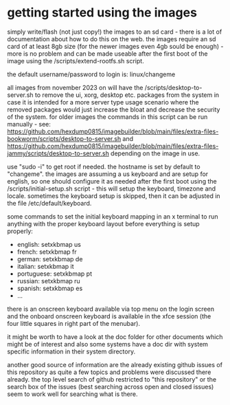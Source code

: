 # getting started using the images

simply write/flash (not just copy!) the images to an sd card - there is a lot
of documentation about how to do this on the web. the images require an sd
card of at least 8gb size (for the newer images even 4gb sould be enough) -
more is no problem and can be made useable after the first boot of the image
using the /scripts/extend-rootfs.sh script.

the default username/password to login is: linux/changeme

all images from november 2023 on will have the /scripts/desktop-to-server.sh
to remove the ui, xorg, desktop etc. packages from the system in case it is
intended for a more server type usage scenario where the removed packages
would just increase the bloat and decrease the security of the system. for
older images the commands in this script can be run manually - see:
https://github.com/hexdump0815/imagebuilder/blob/main/files/extra-files-bookworm/scripts/desktop-to-server.sh
and
https://github.com/hexdump0815/imagebuilder/blob/main/files/extra-files-jammy/scripts/desktop-to-server.sh
depending on the image in use.

use "sudo -i" to get root if needed. the hostname is set by default to
"changeme". the images are assuming a us keyboard and are setup for english,
so one should configure it as needed after the first boot using the
/scripts/initial-setup.sh script - this will setup the keyboard, timezone and
locale. sometimes the keyboard setup is skipped, then it can be adjusted in
the file /etc/default/keyboard.

some commands to set the initial keyboard mapping in an x terminal to run
anything with the proper keyboard layout before everything is setup properly:

* english: setxkbmap us
* french: setxkbmap fr
* german: setxkbmap de
* italian: setxkbmap it
* portuguese: setxkbmap pt
* russian: setxkbmap ru
* spanish: setxkbmap es
* ...

there is an onscreen keyboard available via top menu on the login screen and
the onboard onscreen keyboard is available in the xfce session (the four
little squares in right part of the menubar).

it might be worth to have a look at the doc folder for other documents which
might be of interest and also some systems have a doc dir with system specific
information in their system directory.

another good source of information are the already existing github issues of
this repository as quite a few topics and problems were discussed there
already. the top level search of github restricted to "this repository" or
the search box of the issues (best searching across open and closed issues)
seem to work well for searching what is there.
